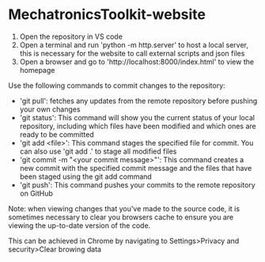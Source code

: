 # MechatronicsToolkit-website
1. Open the repository in VS code
2. Open a terminal and run 'python -m http.server' to host a local server, this is necessary for the website to call external scripts and json files
3. Open a browser and go to 'http://localhost:8000/index.html' to view the homepage

Use the following commands to commit changes to the repository:

* 'git pull': fetches any updates from the remote repository before pushing your own changes
* 'git status': This command will show you the current status of your local repository, including which files have been modified and which ones are ready to be committed
* 'git add \<file\>': This command stages the specified file for commit. You can also use 'git add .' to stage all modified files
* 'git commit -m "\<your commit message\>"': This command creates a new commit with the specified commit message and the files that have been staged using the git add command
* 'git push': This command pushes your commits to the remote repository on GitHub

Note: when viewing changes that you've made to the source code, it is sometimes necessary to clear you browsers cache to ensure you are viewing the up-to-date version of the code.

This can be achieved in Chrome by navigating to Settings>Privacy and security>Clear browing data
